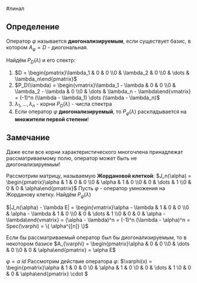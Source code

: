 #линал 
## Определение
Оператор $\varphi$ называется **диогонализируемым**, если существует базис, в котором $A_{\varphi} = D$ - диогональная. 

Найдём $P_D(\lambda)$ и его спектр:
1. $D = \begin{pmatrix}\lambda_1 & 0 & 0 \\0 & \lambda_2 & 0 \\0 & \dots & \lambda_n\end{pmatrix}$
2. $P_D(\lambda) = \begin{vmatrix}\lambda_1 - \lambda & 0 & 0 \\0 & \lambda_2 - \lambda & 0 \\0 & \dots & \lambda_n - \lambda\end{vmatrix} = (-1)^n (\lambda - \lambda_1) \dots (\lambda - \lambda_n)$
3. $\lambda_1, \dots, \lambda_n$ - корни $P_D(\lambda)$ - числа спектра
4. Если оператор $\varphi$ **диогонализируемый**, то $P_{\varphi}(\lambda)$ раскладывается на **множители первой степени**!
## Замечание
Даже если все корни характеристического многочлена принадлежат рассматриваемому полю, оператор может быть не диогонализируемым!

Рассмотрим матрицу, называемую **Жордановой клеткой**:
$J_n(\alpha) = \begin{pmatrix}\alpha & 1 & 0 & 0 \\0 & \alpha & 1 & 0 \\0 & 0 & \dots & 1 \\0 & 0 & 0 & \alpha\end{pmatrix}$
Пусть $\varphi$ - оператор умножения на Жорданову клетку. Найдём $P_{\varphi}(\lambda)$

$|J_n(\alpha) - \lambda E| = \begin{vmatrix}\alpha - \lambda & 1 & 0 & 0 \\0 & \alpha - \lambda & 1 & 0 \\0 & 0 & \dots & 1 \\0 & 0 & 0 & \alpha - \lambda\end{vmatrix} = (\alpha - \lambda)^n = (-1)^n (\lambda - \alpha)^n = Spec(\varphi) = \{ \alpha^{[n]} \}$

Если бы рассматриваемый оператор был бы диогонализируемым, то в некотором базисе $A_{\varphi} = \begin{pmatrix}\alpha & 0 & 0 \\0 & \dots & 0 \\0 & 0 & \alpha\end{pmatrix} = \alpha E$

$\varphi = \alpha \ id$
Рассмотрим действие оператора $\varphi$:
$\varphi(x) = \begin{pmatrix}\alpha & 1 & 0 & 0 \\0 & \alpha & 1 & 0 \\0 & 0 & \dots & 1 \\0 & 0 & 0 & \alpha\end{pmatrix} \cdot $